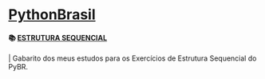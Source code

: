 # [PythonBrasil](https://wiki.python.org.br/PythonBrasil)

#### 📚 [ESTRUTURA SEQUENCIAL](https://wiki.python.org.br/EstruturaSequencial)
| Gabarito dos meus estudos para os Exercícios de Estrutura Sequencial do PyBR.